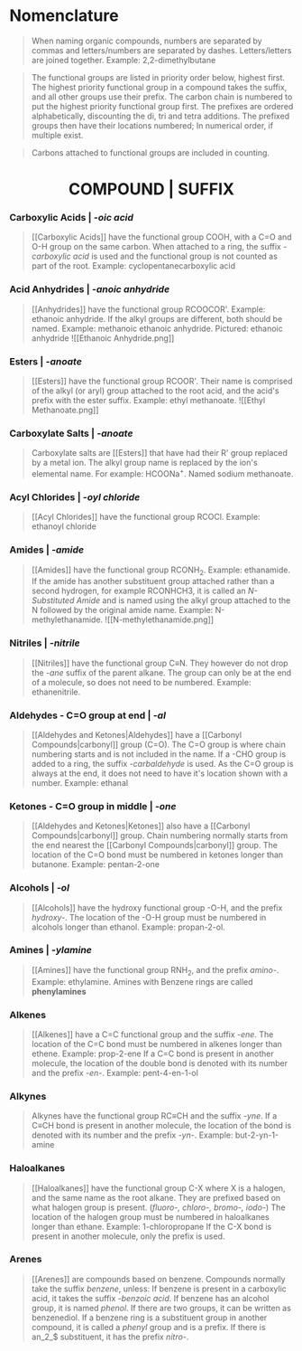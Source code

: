 # Nomenclature
> When naming organic compounds, numbers are separated by commas and letters/numbers are separated by dashes. Letters/letters are joined together.
> Example: 2,2-dimethylbutane

> The functional groups are listed in priority order below, highest first. The highest priority functional group in a compound takes the suffix, and all other groups use their prefix.
> The carbon chain is numbered to put the highest priority functional group first.
> The prefixes are ordered alphabetically, discounting the di, tri and tetra additions.
> The prefixed groups then have their locations numbered; In numerical order, if multiple exist.

> Carbons attached to functional groups are included in counting.


<h1 style="text-align: center;">COMPOUND | SUFFIX</h1>

### Carboxylic Acids | *-oic acid*
> [[Carboxylic Acids]] have the functional group COOH, with a C=O and O-H group on the same carbon.
> When attached to a ring, the suffix *-carboxylic acid* is used and the functional group is not counted as part of the root.
> Example: cyclopentanecarboxylic acid

### Acid Anhydrides |  *-anoic anhydride*
> [[Anhydrides]] have the functional group RCOOCOR'.
> Example: ethanoic anhydride.
> If the alkyl groups are different, both should be named.
> Example: methanoic ethanoic anhydride.
> Pictured: ethanoic anhydride
> ![[Ethanoic Anhydride.png]]

### Esters | *-anoate*
> [[Esters]] have the functional group RCOOR'. Their name is comprised of the alkyl (or aryl) group attached to the root acid, and the acid's prefix with the ester suffix.
> Example: ethyl methanoate.
> ![[Ethyl Methanoate.png]]

### Carboxylate Salts | *-anoate*
> Carboxylate salts are [[Esters]] that have had their R' group replaced by a metal ion. The alkyl group name is replaced by the ion's elemental name.
> For example: HCOONa$^+$. Named sodium methanoate.

### Acyl Chlorides | *-oyl chloride*
> [[Acyl Chlorides]] have the functional group RCOCl.
> Example: ethanoyl chloride

### Amides | *-amide*
> [[Amides]] have the functional group RCONH$_2$.
> Example: ethanamide.
> If the amide has another substituent group attached rather than a second hydrogen, for example RCONHCH3, it is called an *N-Substituted Amide* and is named using the alkyl group attached to the N followed by the original amide name.
> Example: N-methylethanamide.
> ![[N-methylethanamide.png]]

### Nitriles | *-nitrile*
> [[Nitriles]] have the functional group C≡N. They however do not drop the *-ane* suffix of the parent alkane. The group can only be at the end of a molecule, so does not need to be numbered.
> Example: ethanenitrile.

### Aldehydes - C=O group at end | *-al*
>[[Aldehydes and Ketones|Aldehydes]] have a [[Carbonyl Compounds|carbonyl]] group (C=O).
>The C=O group is where chain numbering starts and is not included in the name.
>If a -CHO group is added to a ring, the suffix *-carbaldehyde* is used.
>As the C=O group is always at the end, it does not need to have it's location shown with a number.
>Example: ethanal

### Ketones - C=O group in middle | *-one*
>[[Aldehydes and Ketones|Ketones]] also have a [[Carbonyl Compounds|carbonyl]] group.
>Chain numbering normally starts from the end nearest the [[Carbonyl Compounds|carbonyl]] group.
>The location of the C=O bond must be numbered in ketones longer than butanone.
>Example: pentan-2-one

### Alcohols | *-ol*
> [[Alcohols]] have the hydroxy functional group -O-H, and the prefix *hydroxy-*.
> The location of the -O-H group must be numbered in alcohols longer than ethanol.
> Example: propan-2-ol.

### Amines | *-ylamine*
> [[Amines]] have the functional group RNH$_2$, and the prefix *amino-*.
> Example: ethylamine.
> Amines with Benzene rings are called **phenylamines**

### Alkenes
> [[Alkenes]] have a C=C functional group and the suffix *-ene*.
> The location of the C=C bond must be numbered in alkenes longer than ethene.
> Example: prop-2-ene
> If a C=C bond is present in another molecule, the location of the double bond is denoted with its number and the prefix *-en-*.
> Example: pent-4-en-1-ol

### Alkynes
> Alkynes have the functional group RC≡CH and the suffix *-yne*.
> If a C≡CH bond is present in another molecule, the location of the bond is denoted with its number and the prefix *-yn-*.
> Example: but-2-yn-1-amine

### Haloalkanes
> [[Haloalkanes]] have the functional group C-X where X is a halogen, and the same name as the root alkane. 
> They are prefixed based on what halogen group is present. (*fluoro-, chloro-, bromo-, iodo-*)
> The location of the halogen group must be numbered in haloalkanes longer than ethane.
> Example: 1-chloropropane
> If the C-X bond is present in another molecule, only the prefix is used.

### Arenes
> [[Arenes]] are compounds based on benzene.
> Compounds normally take the suffix *benzene*, unless:
> If benzene is present in a carboxylic acid, it takes the suffix *-benzoic acid*.
> If benzene has an alcohol group, it is named *phenol*. If there are two groups, it can be written as benzenediol.
> If a benzene ring is a substituent group in another compound, it is called a *phenyl* group and is a prefix.
> If there is an_2_$ substituent, it has the prefix *nitro-*.